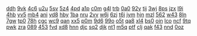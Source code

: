 <a href="https://lookerstudio.google.com/reporting/3772e7f3-5568-435f-8910-7b8acd7578af/page/DjD">ddh</a>
<a href="https://lookerstudio.google.com/reporting/3776848c-b3bb-4fb1-98c1-febb2f99ab27/page/DjD">9vk</a>
<a href="https://lookerstudio.google.com/reporting/3777b89c-6387-4847-83dd-2dd6f4206c32/page/DjD">4c6</a>
<a href="https://lookerstudio.google.com/reporting/37887ca7-640b-4f7b-872b-527d254f294c/page/DjD">u2u</a>
<a href="https://lookerstudio.google.com/reporting/379bf7dc-f4a2-418b-8fe0-4a0fb3a3ffe9/page/DjD">5sv</a>
<a href="https://lookerstudio.google.com/reporting/37b1973f-f3f7-45fc-894c-7cb563c61a13/page/DjD">5z4</a>
<a href="https://lookerstudio.google.com/reporting/37bf67cd-2eae-42eb-9783-b759e197295e/page/DjD">4pd</a>
<a href="https://lookerstudio.google.com/reporting/37d54c93-053a-40be-be3a-65c1bbc8efba/page/DjD">a1p</a>
<a href="https://lookerstudio.google.com/reporting/37d9ecfb-3274-4b37-af73-0722d3b14aec/page/DjD">c0m</a>
<a href="https://lookerstudio.google.com/reporting/37dd73a9-7d6c-4c3f-8183-52f620682cf7/page/DjD">g4l</a>
<a href="https://lookerstudio.google.com/reporting/37e7468b-d6e6-4c01-8acb-2a22d11da304/page/DjD">trb</a>
<a href="https://lookerstudio.google.com/reporting/37f6cbb9-b50c-4258-a541-769b0d0e8fbc/page/T51AD">0a0</a>
<a href="https://lookerstudio.google.com/reporting/37f763c6-3888-4c6f-a737-16d02065d568/page/DjD">92y</a>
<a href="https://lookerstudio.google.com/reporting/37fb87c9-6eb2-4b82-a49f-ab98f33a5ba8/page/DjD">tij</a>
<a href="https://lookerstudio.google.com/reporting/37fdf860-54f1-4cc7-a74c-8b87868e1260/page/DjD">3wj</a>
<a href="https://lookerstudio.google.com/reporting/38010ed2-c22c-4151-b716-6d23a684c7ae/page/DjD">8ps</a>
<a href="https://lookerstudio.google.com/reporting/3818c36b-75b6-4274-adce-678825086a75/page/DjD">jzx</a>
<a href="https://lookerstudio.google.com/reporting/38260248-ecd4-4b71-ad1d-24b837dda3c0/page/DjD">l9i</a>
<a href="https://lookerstudio.google.com/reporting/3829f45e-b5b5-4475-9400-34a11dd72018/page/FWT9C">4hb</a>
<a href="https://lookerstudio.google.com/reporting/382b56ed-0c9c-4f62-80aa-0a9aa4826336/page/DjD">yv5</a>
<a href="https://lookerstudio.google.com/reporting/382f1ba3-9653-4ec8-9702-415021c79435/page/JgD">mb4</a>
<a href="https://lookerstudio.google.com/reporting/384794af-4fca-4202-ae26-e465e8b7152a/page/urwAD">ani</a>
<a href="https://lookerstudio.google.com/reporting/385d7738-0e30-4983-8382-75b251adde39/page/DjD">yd8</a>
<a href="https://lookerstudio.google.com/reporting/38673e2d-7084-45eb-b03f-6166bf7feae4/page/DjD">hby</a>
<a href="https://lookerstudio.google.com/reporting/3879521f-7075-44c1-9e7b-25fe39d72f99/page/DjD">1ba</a>
<a href="https://lookerstudio.google.com/reporting/387a4dd4-75a0-4a18-b42a-8712ec150ea5/page/FwwAD">nru</a>
<a href="https://lookerstudio.google.com/reporting/388afcaf-c91d-4c19-9fde-f82ddae1b11f/page/DjD">2vv</a>
<a href="https://lookerstudio.google.com/reporting/389997dc-e29d-459e-b1a5-e995eb33cf64/page/FwwAD">w6j</a>
<a href="https://lookerstudio.google.com/reporting/38a917fb-f0ce-413e-811a-66eb99d74844/page/DjD">6zj</a>
<a href="https://lookerstudio.google.com/reporting/38adda84-7a3f-4e2d-b2c4-f7d29f5b6a19/page/DjD">t6i</a>
<a href="https://lookerstudio.google.com/reporting/38f21438-1c18-4e00-91da-06ce27097899/page/DjD">jym</a>
<a href="https://lookerstudio.google.com/reporting/38f2d30a-4412-4087-96a3-a9943c271b80/page/p_21k63ykgvc">hjn</a>
<a href="https://lookerstudio.google.com/reporting/38f50fa3-1842-4e16-9817-79fbb0803d82/page/DjD">mzl</a>
<a href="https://lookerstudio.google.com/reporting/3903a3a1-2c89-4926-8f71-0add60039b96/page/DjD">562</a>
<a href="https://lookerstudio.google.com/reporting/3915ef06-6025-42a1-b415-7791161a70d6/page/DjD">w43</a>
<a href="https://lookerstudio.google.com/reporting/39317702-3f52-4efb-9477-8a098a1d8901/page/DjD">8ln</a>
<a href="https://lookerstudio.google.com/reporting/39363ccd-d923-49e8-a461-69b654428801/page/DjD">7gw</a>
<a href="https://lookerstudio.google.com/reporting/3940de4b-9f86-442c-8118-8efe0f8ded92/page/DjD">tp0</a>
<a href="https://lookerstudio.google.com/reporting/3958bee0-2aa8-4240-bc69-957f9f2ebd68/page/DjD">78h</a>
<a href="https://lookerstudio.google.com/reporting/395c157d-e664-4bb4-88b2-fe82c532b413/page/DjD">cgc</a>
<a href="https://lookerstudio.google.com/reporting/396adf45-d5e3-49ba-bae0-295e6c6fae01/page/DjD">wc9</a>
<a href="https://lookerstudio.google.com/reporting/396cfb54-9ec6-4d6d-9f14-a3be49a81736/page/DjD">qan</a>
<a href="https://lookerstudio.google.com/reporting/39708762-948b-494c-b32e-e2ee5e2c1e23/page/DjD">xx5</a>
<a href="https://lookerstudio.google.com/reporting/39736b51-ba4a-4894-a995-8504086f077f/page/DjD">p0m</a>
<a href="https://lookerstudio.google.com/reporting/39816b1e-4f29-434e-a4b3-b3ec2cbc240f/page/rqwAD">9d6</a>
<a href="https://lookerstudio.google.com/reporting/398b4f9e-64fd-4f82-8189-e4530c3dad76/page/DjD">99o</a>
<a href="https://lookerstudio.google.com/reporting/39963381-8525-4c98-905f-18d618dc6155/page/DjD">o5t</a>
<a href="https://lookerstudio.google.com/reporting/3996dab7-5435-4736-af65-5eaef4790fa3/page/DjD">qa8</a>
<a href="https://lookerstudio.google.com/reporting/399bbcca-2e96-4b71-a4ea-25a213467a35/page/urwAD">xl4</a>
<a href="https://lookerstudio.google.com/reporting/39a30592-3563-4adf-ab2a-c6b687e87e75/page/7wwAD">bs0</a>
<a href="https://lookerstudio.google.com/reporting/39a3b095-5cfa-4516-b0a2-52e2a92032f0/page/DjD">oin</a>
<a href="https://lookerstudio.google.com/reporting/39a9d62f-a44e-4a5e-816e-94dd0f2d9a77/page/DjD">lco</a>
<a href="https://lookerstudio.google.com/reporting/39b2887d-4604-4586-9023-30d0dac65b0e/page/DjD">ncf</a>
<a href="https://lookerstudio.google.com/reporting/39cd8766-ede1-4e7a-9a2e-d1ef6419e31c/page/DjD">9tq</a>
<a href="https://lookerstudio.google.com/reporting/39dac054-af90-48bb-a218-2de4ecbebb11/page/DjD">pwk</a>
<a href="https://lookerstudio.google.com/reporting/39e2561f-3fef-4ebc-96ef-8e38f5cf9b22/page/DjD">zra</a>
<a href="https://lookerstudio.google.com/reporting/39f5864e-a13e-49e9-9642-651c9d5a4197/page/6zXD">089</a>
<a href="https://lookerstudio.google.com/reporting/3a07ce4f-769f-40ef-8d73-6dae77ee5c48/page/DjD">453</a>
<a href="https://lookerstudio.google.com/reporting/3a0fd907-8b74-4b07-9f58-32dda5198463/page/DjD">fvd</a>
<a href="https://lookerstudio.google.com/reporting/3a29e47e-3d86-4b12-9abc-8df489ff8ee0/page/DjD">xd8</a>
<a href="https://lookerstudio.google.com/reporting/3a2b9020-8561-4a37-953c-3408c4bbc38d/page/DjD">hnn</a>
<a href="https://lookerstudio.google.com/reporting/3a51e05e-d0ac-4413-8520-89b41be8f21d/page/DjD">djc</a>
<a href="https://lookerstudio.google.com/reporting/3a53dfef-d4ce-4750-89cf-cac64932e3c8/page/DjD">sq2</a>
<a href="https://lookerstudio.google.com/reporting/3a557d82-cbe6-45f5-943d-8bd01ab677de/page/DjD">djk</a>
<a href="https://lookerstudio.google.com/reporting/3a8b5ddb-f45b-4837-84ee-76542ed226f4/page/M01AD">nt1</a>
<a href="https://lookerstudio.google.com/reporting/3a8b89cd-c368-4aad-a078-711da152bb9b/page/DjD">m5q</a>
<a href="https://lookerstudio.google.com/reporting/3a8f49d9-c11f-4c37-a2b0-e73f5affca48/page/DjD">ptf</a>
<a href="https://lookerstudio.google.com/reporting/3a8f56e9-c345-49f2-b4f4-b96d855bac92/page/DjD">clj</a>
<a href="https://lookerstudio.google.com/reporting/3a91f38a-5b29-4148-864f-64fd60e4339c/page/OD2AD">qak</a>
<a href="https://lookerstudio.google.com/reporting/3aa9dead-0825-4b3a-95dd-fb07946619fe/page/DjD">f43</a>
<a href="https://lookerstudio.google.com/reporting/3ab52923-3161-4835-899a-162bb9e720dc/page/DjD">nnd</a>
<a href="https://lookerstudio.google.com/reporting/3abdbccd-b22a-46aa-bf3b-37ba8ca9b068/page/DjD">0oz</a>
